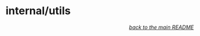 # internal/utils

<p align="right"><em><a href="../../README.md#edgio-organizations-api">back to the main README</a></em></p>
